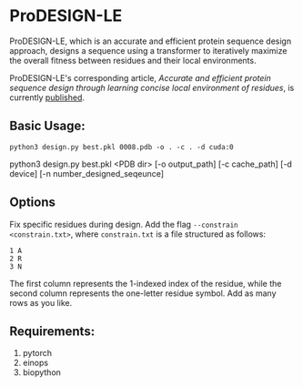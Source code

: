 # ProDESIGN-LE
ProDESIGN-LE, which is an accurate and efficient protein sequence design approach, designs a sequence using a transformer to iteratively maximize the overall fitness between residues and their local environments.

ProDESIGN-LE's corresponding article, _Accurate and efficient protein sequence design through learning concise local environment of residues_, is currently [published](https://academic.oup.com/bioinformatics/article/39/3/btad122/7077134).

## Basic Usage:

```python3 design.py best.pkl 0008.pdb -o . -c . -d cuda:0```

python3 design.py best.pkl \<PDB dir\> [-o output_path] [-c cache_path] [-d device] [-n number_designed_seqeunce]

## Options

Fix specific residues during design.
Add the flag ```--constrain <constrain.txt>```, where ```constrain.txt``` is a file structured as follows:
```
1 A
2 R
3 N
```
The first column represents the 1-indexed index of the residue, while the second column represents the one-letter residue symbol. Add as many rows as you like.

## Requirements:
1. pytorch
2. einops
3. biopython
